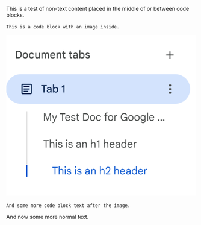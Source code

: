 This is a test of non-text content placed in the middle of or between code blocks.

    This is a code block with an image inside.

![](images/b9f57b14d479c5ab8f35dfec.png)

    And some more code block text after the image.

And now some more normal text.
